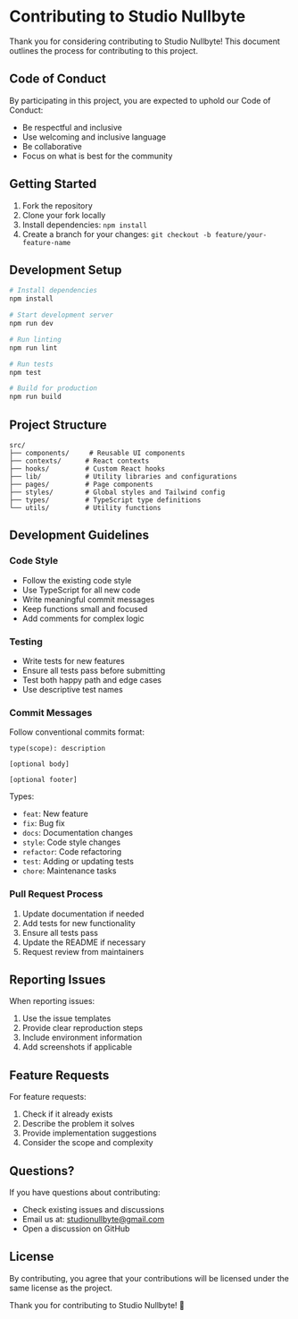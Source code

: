 # Contributing to Studio Nullbyte

Thank you for considering contributing to Studio Nullbyte! This document outlines the process for contributing to this project.

## Code of Conduct

By participating in this project, you are expected to uphold our Code of Conduct:
- Be respectful and inclusive
- Use welcoming and inclusive language
- Be collaborative
- Focus on what is best for the community

## Getting Started

1. Fork the repository
2. Clone your fork locally
3. Install dependencies: `npm install`
4. Create a branch for your changes: `git checkout -b feature/your-feature-name`

## Development Setup

```bash
# Install dependencies
npm install

# Start development server
npm run dev

# Run linting
npm run lint

# Run tests
npm test

# Build for production
npm run build
```

## Project Structure

```
src/
├── components/     # Reusable UI components
├── contexts/      # React contexts
├── hooks/         # Custom React hooks
├── lib/           # Utility libraries and configurations
├── pages/         # Page components
├── styles/        # Global styles and Tailwind config
├── types/         # TypeScript type definitions
└── utils/         # Utility functions
```

## Development Guidelines

### Code Style

- Follow the existing code style
- Use TypeScript for all new code
- Write meaningful commit messages
- Keep functions small and focused
- Add comments for complex logic

### Testing

- Write tests for new features
- Ensure all tests pass before submitting
- Test both happy path and edge cases
- Use descriptive test names

### Commit Messages

Follow conventional commits format:
```
type(scope): description

[optional body]

[optional footer]
```

Types:
- `feat`: New feature
- `fix`: Bug fix
- `docs`: Documentation changes
- `style`: Code style changes
- `refactor`: Code refactoring
- `test`: Adding or updating tests
- `chore`: Maintenance tasks

### Pull Request Process

1. Update documentation if needed
2. Add tests for new functionality
3. Ensure all tests pass
4. Update the README if necessary
5. Request review from maintainers

## Reporting Issues

When reporting issues:
1. Use the issue templates
2. Provide clear reproduction steps
3. Include environment information
4. Add screenshots if applicable

## Feature Requests

For feature requests:
1. Check if it already exists
2. Describe the problem it solves
3. Provide implementation suggestions
4. Consider the scope and complexity

## Questions?

If you have questions about contributing:
- Check existing issues and discussions
- Email us at: studionullbyte@gmail.com
- Open a discussion on GitHub

## License

By contributing, you agree that your contributions will be licensed under the same license as the project.

Thank you for contributing to Studio Nullbyte! 🚀
